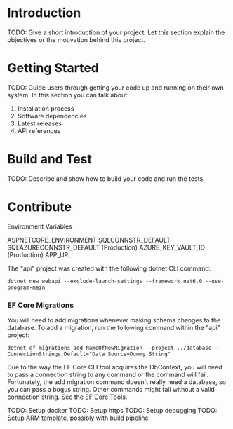 # Introduction 
TODO: Give a short introduction of your project. Let this section explain the objectives or the motivation behind this project. 

# Getting Started
TODO: Guide users through getting your code up and running on their own system. In this section you can talk about:
1.	Installation process
2.	Software dependencies
3.	Latest releases
4.	API references

# Build and Test
TODO: Describe and show how to build your code and run the tests. 

# Contribute

Environment Variables

ASPNETCORE_ENVIRONMENT
SQLCONNSTR_DEFAULT
SQLAZURECONNSTR_DEFAULT (Production)
AZURE_KEY_VAULT_ID (Production)
APP_URL

The "api" project was created with the following dotnet CLI command:

 ```dotnet new webapi --exclude-launch-settings --framework net6.0 --use-program-main```

### EF Core Migrations
You will need to add migrations whenever making schema changes to the database. To add a migration, run the following command
within the "api" project:

```dotnet ef migrations add NameOfNewMigration --project ../database -- ConnectionStrings:Default="Data Source=Dummy String"```

Due to the way the EF Core CLI tool acquires the DbContext, you will need to pass a connection string to any command or the
command will fail. Fortunately, the add migration command doesn't really need a database, so you can pass a bogus string.
Other commands might fail without a valid connection string. See the [EF Core Tools](https://learn.microsoft.com/en-us/ef/core/cli/dotnet).

TODO: Setup docker
TODO: Setup https
TODO: Setup debugging
TODO: Setup ARM template, possibly with build pipeline
